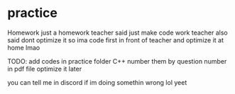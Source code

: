 # practice
Homework
just a homework 
teacher said just make code work
teacher also said dont optimize it
so ima code first in front of teacher and optimize it at home lmao


TODO: 
add codes in  practice folder C++
number them by question number in pdf file
optimize it later

you can tell me in discord if im doing somethin wrong
lol yeet
